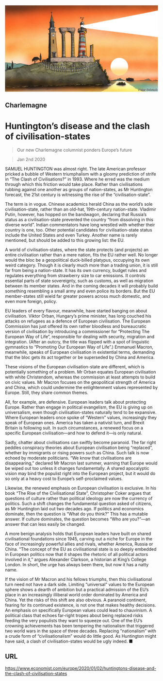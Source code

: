 ![](./images/20200104_EUD000_0.jpg)

## Charlemagne

# Huntington’s disease and the clash of civilisation-states

> Our new Charlemagne columnist ponders Europe’s future

> Jan 2nd 2020

SAMUEL HUNTINGTON was almost right. The late American professor pricked a bubble of Western triumphalism with a gloomy prediction of strife in “The Clash of Civilisations?” in 1993. Where he erred was the medium through which this friction would take place. Rather than civilisations rubbing against one another as groups of nation-states, as Mr Huntington forecast, the 21st century is witnessing the rise of the “civilisation-state”.

The term is in vogue. Chinese academics herald China as the world’s sole civilisation-state, rather than an old-hat, 19th-century nation-state. Vladimir Putin, however, has hopped on the bandwagon, declaring that Russia’s status as a civilisation-state prevented the country “from dissolving in this diverse world”. Indian commentators have long wrestled with whether their country is one, too. Other potential candidates for civilisation-state status include the United States and even Turkey. Another name is rarely mentioned, but should be added to this growing list: the EU.

A world of civilisation-states, where the state protects (and projects) an entire civilisation rather than a mere nation, fits the EU rather well. No longer would the bloc be a geopolitical duck-billed platypus, occupying its own weird category. Though it is clearly much more than a trading union, it is still far from being a nation-state. It has its own currency, budget rules and regulates everything from strawberry size to car emissions. It controls essential parts of state sovereignty, such as customs, as well as migration between its member states. And in the coming decades it will probably build something resembling a small army and even police its borders. But the EU member-states still wield far greater powers across much domestic, and even more foreign, policy.

EU leaders of every flavour, meanwhile, have started banging on about civilisation. Viktor Orban, Hungary’s prime minister, has long couched his attacks on refugees as a defence of European civilisation. The European Commission has just offered its own rather bloodless and bureaucratic version of civilisation by introducing a commissioner for “Protecting The European Way of Life”, responsible for dealing with security, migration and integration. (After an outcry, the title was flipped with a spot of linguistic gymnastics to “Promoting Our European Way of Life”.) Emmanuel Macron, meanwhile, speaks of European civilisation in existential terms, demanding that the bloc gets its act together or be superseded by China and America.

These visions of the European civilisation-state are different, which is potentially something of a problem. Mr Orban equates European civilisation with white Christendom, whereas the commission at least attempts to build on civic values. Mr Macron focuses on the geopolitical strength of America and China, which could undermine the enlightenment values represented by Europe. Still, they share common themes.

All, for example, are defensive. European leaders talk about protecting Europe. Rather than engage in political evangelism, the EU is giving up on universalism, even though civilisation-states naturally tend to be expansive. Where European leaders once spoke of “Western” values, increasingly they speak of European ones. America has taken a nativist turn, and Brexit Britain is following suit. In such circumstances, a renewed focus on a specific European civilisation—and how to defend it—is only natural.

Sadly, chatter about civilisations can swiftly become paranoid. The far right peddles conspiracy theories about European civilisation being “replaced”, whether by immigrants or rising powers such as China. Such talk is now echoed by moderate politicians. “We know that civilisations are disappearing,” declared Mr Macron last summer, warning that Europe would be wiped out too unless it changes fundamentally. A shared apocalyptic vision may bind the populist right into the European project, but it would do so only at a heavy cost to Europe’s self-proclaimed values.

Likewise, the renewed emphasis on European civilisation is exclusive. In his book “The Rise of the Civilisational State”, Christopher Coker argues that questions of culture rather than political ideology are now the currency of politics. Such a shift changes the fundamental question asked of citizens, as Mr Huntington laid out two decades ago. If politics and economics dominate, then the question is “What do you think?” This has a mutable answer. If culture dominates, the question becomes “Who are you?”—an answer that can less easily be changed.

A more benign analysis holds that European leaders have built on shared civilisational foundations since 1945, carving out a niche for Europe in the face of increasingly powerful allies and rivals, whether America, Russia or China. “The concept of the EU as civilisational state is so deeply embedded in European politics now that it shapes the rhetoric of all political actors involved in it,” argues Alexander Clarkson, a historian at King’s College London. In short, the urge has always been there, but now it has a natty name.

If the vision of Mr Macron and his fellows triumphs, then this civilisational turn need not have a dark side. Limiting “universal” values to the European sphere shows a dearth of ambition but a practical admission of the EU’s place in an increasingly illiberal world order dominated by America and China. Yet the risks of this shift are also obvious. A paranoid continent, fearing for its continued existence, is not one that makes healthy decisions. An emphasis on specifically European values could lead to chauvinism. A political class that echoes far-right tropes about being replaced risks feeding the very populists they want to squeeze out. One of the EU’s crowning achievements has been tempering the nationalism that triggered two world wars in the space of three decades. Replacing “nationalism” with a crude form of “civilisationalism” would do little good. As Huntington might have said, a clash of civilisation-states would be ugly indeed. ■

## URL

https://www.economist.com/europe/2020/01/02/huntingtons-disease-and-the-clash-of-civilisation-states
